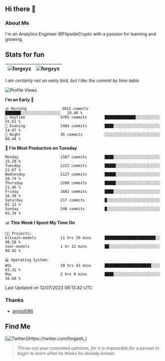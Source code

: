 ## Hi there 👋

### About Me

I'm an Analytics Engineer @FlipsideCrypto with a passion for learning and growing.
  
## Stats for fun

| <img align="center" src="https://github-readme-streak-stats.herokuapp.com/?user=forgxyz&theme=tokyonight" alt="forgxyz" /> | <img align="center" src="https://github-readme-stats.vercel.app/api?username=forgxyz&theme=tokyonight&show_icons=true" alt="forgxyz" /> |
| ------------- |------------- |

*I am certainly not an early bird, but I like the commit by time table*  

<!--START_SECTION:waka-->
![Profile Views](http://img.shields.io/badge/Profile%20Views-0-blue)

**I'm an Early 🐤** 

```text
🌞 Morning                3023 commits        ███████░░░░░░░░░░░░░░░░░░   29.48 % 
🌆 Daytime                5702 commits        ██████████████░░░░░░░░░░░   55.61 % 
🌃 Evening                1484 commits        ████░░░░░░░░░░░░░░░░░░░░░   14.47 % 
🌙 Night                  45 commits          ░░░░░░░░░░░░░░░░░░░░░░░░░   00.44 % 
```
📅 **I'm Most Productive on Tuesday** 

```text
Monday                   1567 commits        ████░░░░░░░░░░░░░░░░░░░░░   15.28 % 
Tuesday                  2222 commits        █████░░░░░░░░░░░░░░░░░░░░   21.67 % 
Wednesday                2127 commits        █████░░░░░░░░░░░░░░░░░░░░   20.74 % 
Thursday                 2200 commits        █████░░░░░░░░░░░░░░░░░░░░   21.46 % 
Friday                   1681 commits        ████░░░░░░░░░░░░░░░░░░░░░   16.39 % 
Saturday                 217 commits         █░░░░░░░░░░░░░░░░░░░░░░░░   02.12 % 
Sunday                   240 commits         █░░░░░░░░░░░░░░░░░░░░░░░░   02.34 % 
```


📊 **This Week I Spent My Time On** 

```text
🐱‍💻 Projects: 
bitcoin-models           11 hrs 39 mins      ███████████████████████░░   90.58 % 
near-models              1 hr 12 mins        ██░░░░░░░░░░░░░░░░░░░░░░░   09.42 % 

💻 Operating System: 
WSL                      10 hrs 43 mins      █████████████████████░░░░   83.32 % 
Mac                      2 hrs 8 mins        ████░░░░░░░░░░░░░░░░░░░░░   16.68 % 
```


 Last Updated on 12/07/2023 06:13:42 UTC
<!--END_SECTION:waka-->

### Thanks
 - [anmol098](https://github.com/anmol098/waka-readme-stats/)
  
## Find Me
[![Twitter](https://img.shields.io/twitter/url/https/twitter.com/forgash_.svg?style=social&label=Follow%20%40forgash_)](https://twitter.com/forgash_)


> *Throw out your conceited opinions, for it is impossible for a person to begin to learn what he thinks he already knows.* 
